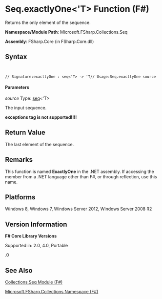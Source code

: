 # Seq.exactlyOne<'T> Function (F#)

Returns the only element of the sequence.

**Namespace/Module Path**: Microsoft.FSharp.Collections.Seq

**Assembly**: FSharp.Core (in FSharp.Core.dll)


## Syntax


```


// Signature:exactlyOne : seq<'T> -> 'T// Usage:Seq.exactlyOne source

```



#### Parameters
*source*
Type: [seq](http://msdn.microsoft.com/en-us/library/2f0c87c6-8a0d-4d33-92a6-10d1d037ce75)&lt;'T&gt;


The input sequence.



**exceptions tag is not supported!!!!**

## Return Value
The last element of the sequence.


## Remarks
This function is named **ExactlyOne** in the .NET assembly. If accessing the member from a .NET language other than F#, or through reflection, use this name.


## Platforms
Windows 8, Windows 7, Windows Server 2012, Windows Server 2008 R2


## Version Information
**F# Core Library Versions**

Supported in: 2.0, 4.0, Portable



.0


## See Also
[Collections.Seq Module &#40;F&#35;&#41;](Collections.Seq+Module+%28FSharp%29.md)

[Microsoft.FSharp.Collections Namespace &#40;F&#35;&#41;](Microsoft.FSharp.Collections+Namespace+%28FSharp%29.md)

